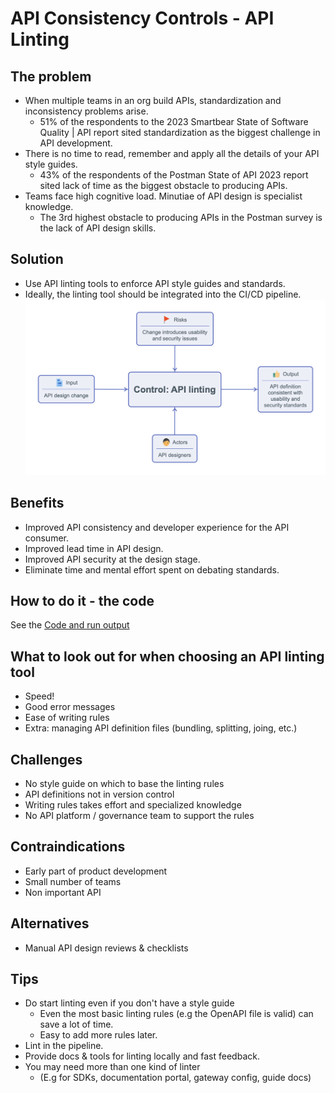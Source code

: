 # API Consistency Controls - API Linting

## The problem
- When multiple teams in an org build APIs, standardization and inconsistency problems arise.  
  - 51% of the respondents to the 2023 Smartbear State of Software Quality | API report sited standardization as the biggest challenge in API development.
- There is no time to read, remember and apply all the details of your API style guides. 
  - 43% of the respondents of the Postman State of API 2023 report sited lack of time as the biggest obstacle to producing APIs.
- Teams face high cognitive load. Minutiae of API design is specialist knowledge.
  - The 3rd highest obstacle to producing APIs in the Postman survey is the lack of API design skills.

## Solution
- Use API linting tools to enforce API style guides and standards. 
- Ideally, the linting tool should be integrated into the CI/CD pipeline.
  ![API Linting Control](./api_linting.png)

## Benefits
- Improved API consistency and developer experience for the API consumer.
- Improved lead time in API design. 
- Improved API security at the design stage. 
- Eliminate time and mental effort spent on debating standards.

## How to do it - the code
See the [Code and run output](./.github/workflows/api-delivery-patterns.yml)

## What to look out for when choosing an API linting tool
- Speed! 
- Good error messages
- Ease of writing rules
- Extra: managing API definition files (bundling, splitting, joing, etc.)

## Challenges
- No style guide on which to base the linting rules
- API definitions not in version control
- Writing rules takes effort and specialized knowledge
- No API platform / governance team to support the rules

## Contraindications
- Early part of product development
- Small number of teams
- Non important API

## Alternatives
- Manual API design reviews & checklists

## Tips 
- Do start linting even if you don't have a style guide
  - Even the most basic linting rules (e.g the OpenAPI file is valid) can save a lot of time.
  - Easy to add more rules later.
- Lint in the pipeline. 
- Provide docs & tools for linting locally and fast feedback.
- You may need more than one kind of linter 
  - (E.g for SDKs, documentation portal, gateway config, guide docs)

